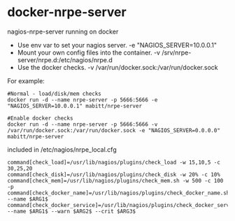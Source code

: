 # docker-nrpe-server
nagios-nrpe-server running on docker

- Use env var to set your nagios server. -e "NAGIOS_SERVER=10.0.0.1"
- Mount your own config files into the container. -v /srv/nrpe-server/nrpe.d:/etc/nagios/nrpe.d
- Use the docker checks. -v /var/run/docker.sock:/var/run/docker.sock

For example:

```shell
#Normal - load/disk/mem checks
docker run -d --name nrpe-server -p 5666:5666 -e "NAGIOS_SERVER=10.0.0.1" mabitt/nrpe-server

#Enable docker checks
docker run -d --name nrpe-server -p 5666:5666 -v /var/run/docker.sock:/var/run/docker.sock -e "NAGIOS_SERVER=0.0.0.0" mabitt/nrpe-server
```

included in /etc/nagios/nrpe_local.cfg

```shell
command[check_load]=/usr/lib/nagios/plugins/check_load -w 15,10,5 -c 30,25,20
command[check_disk]=/usr/lib/nagios/plugins/check_disk -w 20% -c 10%
command[check_mem]=/usr/lib/nagios/plugins/check_mem.sh -w 500 -c 100 -p
command[check_docker_name]=/usr/lib/nagios/plugins/check_docker_name.sh --name $ARG1$
command[check_docker_service]=/usr/lib/nagios/plugins/check_docker_service.sh --name $ARG1$ --warn $ARG2$ --crit $ARG3$
```
